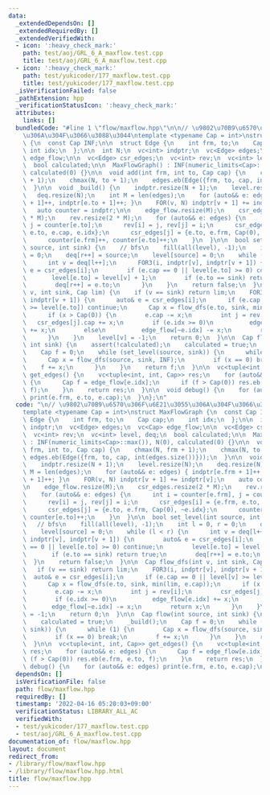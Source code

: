 ```yaml
---
data:
  _extendedDependsOn: []
  _extendedRequiredBy: []
  _extendedVerifiedWith:
  - icon: ':heavy_check_mark:'
    path: test/aoj/GRL_6_A_maxflow.test.cpp
    title: test/aoj/GRL_6_A_maxflow.test.cpp
  - icon: ':heavy_check_mark:'
    path: test/yukicoder/177_maxflow.test.cpp
    title: test/yukicoder/177_maxflow.test.cpp
  _isVerificationFailed: false
  _pathExtension: hpp
  _verificationStatusIcon: ':heavy_check_mark:'
  attributes:
    links: []
  bundledCode: "#line 1 \"flow/maxflow.hpp\"\n\n// \u9802\u70B9\u6570\u306F\u6E21\u3055\
    \u306A\u304F\u3066\u3088\u3044\ntemplate <typename Cap = int>\nstruct MaxFlowGraph\
    \ {\n  const Cap INF;\n\n  struct Edge {\n    int frm, to;\n    Cap cap;\n   \
    \ int idx;\n  };\n\n  int N;\n  vc<int> indptr;\n  vc<Edge> edges;\n  vc<Cap>\
    \ edge_flow;\n\n  vc<Edge> csr_edges;\n  vc<int> rev;\n  vc<int> level, deq;\n\
    \  bool calculated;\n\n  MaxFlowGraph() : INF(numeric_limits<Cap>::max()), N(0),\
    \ calculated(0) {}\n\n  void add(int frm, int to, Cap cap) {\n    chmax(N, frm\
    \ + 1);\n    chmax(N, to + 1);\n    edges.eb(Edge({frm, to, cap, int(edges.size())}));\n\
    \  }\n\n  void _build() {\n    indptr.resize(N + 1);\n    level.resize(N);\n \
    \   deq.resize(N);\n    int M = len(edges);\n    for (auto&& e: edges) { indptr[e.frm\
    \ + 1]++, indptr[e.to + 1]++; }\n    FOR(v, N) indptr[v + 1] += indptr[v];\n \
    \   auto counter = indptr;\n\n    edge_flow.resize(M);\n    csr_edges.resize(2\
    \ * M);\n    rev.resize(2 * M);\n    for (auto&& e: edges) {\n      int i = counter[e.frm],\
    \ j = counter[e.to];\n      rev[i] = j, rev[j] = i;\n      csr_edges[i] = {e.frm,\
    \ e.to, e.cap, e.idx};\n      csr_edges[j] = {e.to, e.frm, Cap(0), ~e.idx};\n\
    \      counter[e.frm]++, counter[e.to]++;\n    }\n  }\n\n  bool set_level(int\
    \ source, int sink) {\n    // bfs\n    fill(all(level), -1);\n    int l = 0, r\
    \ = 0;\n    deq[r++] = source;\n    level[source] = 0;\n    while (l < r) {\n\
    \      int v = deq[l++];\n      FOR3(i, indptr[v], indptr[v + 1]) {\n        auto&\
    \ e = csr_edges[i];\n        if (e.cap == 0 || level[e.to] >= 0) continue;\n \
    \       level[e.to] = level[v] + 1;\n        if (e.to == sink) return true;\n\
    \        deq[r++] = e.to;\n      }\n    }\n    return false;\n  }\n\n  Cap flow_dfs(int\
    \ v, int sink, Cap lim) {\n    if (v == sink) return lim;\n    FOR3(i, indptr[v],\
    \ indptr[v + 1]) {\n      auto& e = csr_edges[i];\n      if (e.cap == 0 || level[v]\
    \ >= level[e.to]) continue;\n      Cap x = flow_dfs(e.to, sink, min(lim, e.cap));\n\
    \      if (x > Cap(0)) {\n        e.cap -= x;\n        int j = rev[i];\n     \
    \   csr_edges[j].cap += x;\n        if (e.idx >= 0)\n          edge_flow[e.idx]\
    \ += x;\n        else\n          edge_flow[~e.idx] -= x;\n        return x;\n\
    \      }\n    }\n    level[v] = -1;\n    return 0;\n  }\n\n  Cap flow(int source,\
    \ int sink) {\n    assert(!calculated);\n    calculated = true;\n    _build();\n\
    \    Cap f = 0;\n    while (set_level(source, sink)) {\n      while (1) {\n  \
    \      Cap x = flow_dfs(source, sink, INF);\n        if (x == 0) break;\n    \
    \    f += x;\n      }\n    }\n    return f;\n  }\n\n  vc<tuple<int, int, Cap>>\
    \ get_edges() {\n    vc<tuple<int, int, Cap>> res;\n    for (auto&& e: edges)\
    \ {\n      Cap f = edge_flow[e.idx];\n      if (f > Cap(0)) res.eb(e.frm, e.to,\
    \ f);\n    }\n    return res;\n  }\n\n  void debug() {\n    for (auto&& e: edges)\
    \ print(e.frm, e.to, e.cap);\n  }\n};\n"
  code: "\n// \u9802\u70B9\u6570\u306F\u6E21\u3055\u306A\u304F\u3066\u3088\u3044\n\
    template <typename Cap = int>\nstruct MaxFlowGraph {\n  const Cap INF;\n\n  struct\
    \ Edge {\n    int frm, to;\n    Cap cap;\n    int idx;\n  };\n\n  int N;\n  vc<int>\
    \ indptr;\n  vc<Edge> edges;\n  vc<Cap> edge_flow;\n\n  vc<Edge> csr_edges;\n\
    \  vc<int> rev;\n  vc<int> level, deq;\n  bool calculated;\n\n  MaxFlowGraph()\
    \ : INF(numeric_limits<Cap>::max()), N(0), calculated(0) {}\n\n  void add(int\
    \ frm, int to, Cap cap) {\n    chmax(N, frm + 1);\n    chmax(N, to + 1);\n   \
    \ edges.eb(Edge({frm, to, cap, int(edges.size())}));\n  }\n\n  void _build() {\n\
    \    indptr.resize(N + 1);\n    level.resize(N);\n    deq.resize(N);\n    int\
    \ M = len(edges);\n    for (auto&& e: edges) { indptr[e.frm + 1]++, indptr[e.to\
    \ + 1]++; }\n    FOR(v, N) indptr[v + 1] += indptr[v];\n    auto counter = indptr;\n\
    \n    edge_flow.resize(M);\n    csr_edges.resize(2 * M);\n    rev.resize(2 * M);\n\
    \    for (auto&& e: edges) {\n      int i = counter[e.frm], j = counter[e.to];\n\
    \      rev[i] = j, rev[j] = i;\n      csr_edges[i] = {e.frm, e.to, e.cap, e.idx};\n\
    \      csr_edges[j] = {e.to, e.frm, Cap(0), ~e.idx};\n      counter[e.frm]++,\
    \ counter[e.to]++;\n    }\n  }\n\n  bool set_level(int source, int sink) {\n \
    \   // bfs\n    fill(all(level), -1);\n    int l = 0, r = 0;\n    deq[r++] = source;\n\
    \    level[source] = 0;\n    while (l < r) {\n      int v = deq[l++];\n      FOR3(i,\
    \ indptr[v], indptr[v + 1]) {\n        auto& e = csr_edges[i];\n        if (e.cap\
    \ == 0 || level[e.to] >= 0) continue;\n        level[e.to] = level[v] + 1;\n \
    \       if (e.to == sink) return true;\n        deq[r++] = e.to;\n      }\n  \
    \  }\n    return false;\n  }\n\n  Cap flow_dfs(int v, int sink, Cap lim) {\n \
    \   if (v == sink) return lim;\n    FOR3(i, indptr[v], indptr[v + 1]) {\n    \
    \  auto& e = csr_edges[i];\n      if (e.cap == 0 || level[v] >= level[e.to]) continue;\n\
    \      Cap x = flow_dfs(e.to, sink, min(lim, e.cap));\n      if (x > Cap(0)) {\n\
    \        e.cap -= x;\n        int j = rev[i];\n        csr_edges[j].cap += x;\n\
    \        if (e.idx >= 0)\n          edge_flow[e.idx] += x;\n        else\n   \
    \       edge_flow[~e.idx] -= x;\n        return x;\n      }\n    }\n    level[v]\
    \ = -1;\n    return 0;\n  }\n\n  Cap flow(int source, int sink) {\n    assert(!calculated);\n\
    \    calculated = true;\n    _build();\n    Cap f = 0;\n    while (set_level(source,\
    \ sink)) {\n      while (1) {\n        Cap x = flow_dfs(source, sink, INF);\n\
    \        if (x == 0) break;\n        f += x;\n      }\n    }\n    return f;\n\
    \  }\n\n  vc<tuple<int, int, Cap>> get_edges() {\n    vc<tuple<int, int, Cap>>\
    \ res;\n    for (auto&& e: edges) {\n      Cap f = edge_flow[e.idx];\n      if\
    \ (f > Cap(0)) res.eb(e.frm, e.to, f);\n    }\n    return res;\n  }\n\n  void\
    \ debug() {\n    for (auto&& e: edges) print(e.frm, e.to, e.cap);\n  }\n};\n"
  dependsOn: []
  isVerificationFile: false
  path: flow/maxflow.hpp
  requiredBy: []
  timestamp: '2022-04-16 05:20:03+09:00'
  verificationStatus: LIBRARY_ALL_AC
  verifiedWith:
  - test/yukicoder/177_maxflow.test.cpp
  - test/aoj/GRL_6_A_maxflow.test.cpp
documentation_of: flow/maxflow.hpp
layout: document
redirect_from:
- /library/flow/maxflow.hpp
- /library/flow/maxflow.hpp.html
title: flow/maxflow.hpp
---
```

